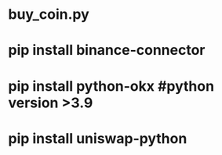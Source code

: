 # buy_coin.py

# pip install binance-connector
# pip install python-okx    #python version >3.9
# pip install uniswap-python

